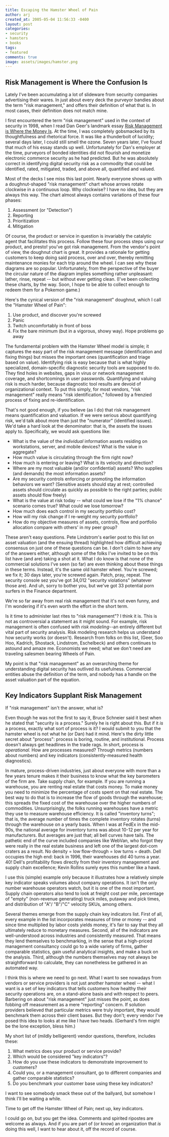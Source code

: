 ```yaml
---
title: Escaping the Hamster Wheel of Pain
author: arj
created_at: 2005-05-04 11:56:33 -0400
layout: post
categories: 
- security
- hamsters
- books
tags:
- featured
comments: true
image: assets/images/hamster.png
---
```


## Risk Management is Where the Confusion Is
Lately I've been accumulating a lot of slideware from security companies advertising their wares. In just about every deck the purveyor bandies about the term "risk management," and offers their definition of what that is. In most cases, their definition does not match mine.

I first encountered the term "risk management" used in the context of security in 1998, when I read Dan Geer's landmark essay [Risk Management is Where the Money Is](http://www.cs.ucsd.edu/users/goguen/courses/275f00/geer.html). At the time, I was completely gobsmacked by its thoughtfulness and rhetorical force. It was like a thunderbolt of lucidity; several days later, I could still smell the ozone. Seven years later, I've found that much of his essay stands up well. Unfortunately for Dan's employer at the time, purveyors of bonded identities did not flourish and monetize electronic commerce security as he had predicted. But he was absolutely correct in identifying digital security risk as a commodity that could be identified, rated, mitigated, traded, and above all, quantified and valued.

<!--more-->

Most of the decks I see miss this last point. Nearly everyone shows up with a doughnut-shaped "risk management" chart whose arrows rotate clockwise in a continuous loop. Why clockwise? I have no idea, but they are always this way. The chart almost always contains variations of these four phases:

1. Assessment (or "Detection")
2. Reporting
3. Prioritization
4. Mitigation

Of course, the product or service in question is invariably the catalytic agent that facilitates this process. Follow these four process steps using our product, and presto! you've got risk management. From the vendor's point of view, the doughnut chart is great. It provides a rationale for getting customers to keep doing said process, over and over, thereby remitting maintenance monies for each trip around the wheel. I can see why these diagrams are so popular. Unfortunately, from the perspective of the buyer the circular nature of the diagram implies something rather unpleasant: lather, rinse, repeat -- but without ever getting clean. (I've been collecting these charts, by the way. Soon, I hope to be able to collect enough to redeem them for a Pokemon game.)

Here's the cynical version of the "risk management" doughnut, which I call the "Hamster Wheel of Pain":

1. Use product, and discover you're screwed
2. Panic
3. Twitch uncomfortably in front of boss
4. Fix the bare minimum (but in a vigorous, showy way). Hope problems go away

The fundamental problem with the Hamster Wheel model is simple; it captures the easy part of the risk management message (identification and fixing things) but misses the important ones (quantification and triage based on value). Identifying risk is easy because that is what highly specialized, domain-specific diagnostic security tools are supposed to do. They find holes in websites, gaps in virus or network management coverage, and shortcomings in user passwords. Quantifying and valuing risk is much harder, because diagnostic tool results are devoid of organizational context. To put this simply, for most vendors, "risk management" really means "risk identification," followed by a frenzied process of fixing and re-identification.

That's not good enough, if you believe (as I do) that risk management means quantification and valuation. If we were serious about quantifying risk, we'd talk about more than just the "numerator" (identified issues). We'd take a hard look at the denominator: that is, the assets the issues apply to. Specifically, we would ask questions like:

* What is the value of the _individual_ information assets residing on workstations, server, and mobile devices? What is the value in aggregate?
* How much value is circulating through the firm right now?
* How much is entering or leaving? What is its velocity and direction?
* Where are my most valuable (and/or confidential) assets? Who supplies (and demands) the most information assets?
* Are my security controls enforcing or promoting the information behaviors we want? (Sensitive assets should stay at rest; controlled assets should circulate as quickly as possible to the right parties; public assets should flow freely)
* What is the value at risk today -- what could we lose if the "1% chance" scenario comes true? What could we lose tomorrow?
* How much does each control in my security portfolio cost?
* How will my risk change if I re-weight my security portfolio?
* How do my objective measures of assets, controls, flow and portfolio allocation compare with others' in my peer group?

These aren't easy questions. Pete Lindstrom's earlier post to this list on asset valuation (and the ensuing thread) highlighted how difficult achieving consensus on just one of these questions can be. I don't claim to have any of the answers either, although some of the folks I've invited to be on this list have (and are) taking a shot at it. What I do know is that none of the commercial solutions I've seen (so far) are even thinking about these things in these terms. Instead, it's the same old hamster wheel. You're screwed; we fix it; 30 days later, you're screwed again. Patch, pray, repeat. The security console sez you've got 34,012 "security violations" (whatever those are). And uh, sorry to bother you, but we've got 33 potential porn surfers in the Finance department.

We're so far away from real risk management that it's not even funny, and I'm wondering if it's even worth the effort in the short term.

Is it time to administer last rites to "risk management"?  I think it is.  This is not as controversial a statement as it might sound. For example, risk management is often confused with _risk modeling_--an entirely different but vital part of security analysis. Risk modeling research helps us understand how security works (or doesn't). Research from folks on this list, (Geer, Soo Hoo, Kadrich, Shostack, Lindstrom, Eschelbeck) and others continues to astound and amaze me. Economists we need; what we don't need are traveling salesmen bearing Wheels of Pain.

My point is that "risk management" as an overarching theme for understanding digital security has outlived its usefulness. Commercial entities abuse the definition of the term, and nobody has a handle on the asset valuation part of the equation.

## Key Indicators Supplant Risk Management
If "risk management" isn't the answer, what is?

Even though he was not the first to say it, Bruce Schneier said it best when he stated that "security is a process." Surely he is right about this. But if it _is_ a process, exactly what sort of process is it? I would submit to you that the hamster wheel is not what he (or Dan) had it mind. Here's the dirty little secret about "process": process is boring, routine, and institutional. Process doesn't always get headlines in the trade rags. In short, process is _operational._ How are processes measured? Through metrics (numbers about numbers) and key indicators (consistently-measured health diagnostics).

In mature, process-driven industries, just about everyone with more than a few years tenure makes it their business to know what the key barometers of the firm are. Take supply chain, for example. If you are running a warehouse, you are renting real estate that costs money. To make money you need to minimize the percentage of costs spent on that real estate. The best way to do that is to increase the flow of goods through the warehouse; this spreads the fixed cost of the warehouse over the higher numbers of commodities. Unsurprisingly, the folks running warehouses have a metric they use to measure warehouse efficiency. It is called "inventory turns"; that is, the average number of times the complete inventory rotates (turns)  through the warehouse on a yearly basis. When I was at FedEx in the mid-90s, the national average for inventory turns was about 10-12 per year for manufacturers. But averages are just that; all bell curves have tails. The pathetic end of the curve included companies like WebVan, who forgot they were really in the real estate business and left one of the largest dot-com craters as a result. No density = low flow-through = low turns = death. Dell occupies the high end: back in 1996, their warehouses did 40 turns a year. 40! Dell's profitability flows directly from their inventory management and supply chain excellence; Kevin Rollins surely eyes this number like a hawk.

I use this (simple) example only because it illustrates how a relatively simple key indicator speaks volumes about company operations. It isn't the only number warehouse operators watch, but it is one of the most important. Supply chain operators also tend to look at freight cost per mile, percentage of "empty" (non-revenue generating) truck miles, putaway and pick times, and distribution of "A"/ "B"/"C" velocity SKUs, among others.

Several themes emerge from the supply chain key indicators list. First of all, every example in the list incorporates measures of time or money -- and since time multiplied by labor costs yields money, it's fair to say that they all ultimately reduce to monetary measures. Second, all of the indicators are well-understood across industries and consistently measured. That means they lend themselves to benchmarking, in the sense that a high-priced management consultancy could go to a wide variety of firms, gather comparable statistics, gain useful analytical insights, and make a buck on the analysis. Third, although the numbers themselves may not always be straightforward to calculate, they can nonetheless be gathered in an automated way.

I think this is where we need to go next. What I want to see nowadays from vendors or service providers is not just another hamster wheel -- what I want is a set of key indicators that tells customers how healthy their security operations are, on a stand-alone basis and with respect to peers. Barbering on about "risk management" just misses the point, as does fobbing off measurement as a mere "reporting" concern. If solution providers believed that particular metrics were truly important, they would benchmark them across their client bases. But they don't; every vendor I've posed this idea to looks at me like I have two heads. (Gerhard's firm might be the lone exception, bless him.)

My short list of (mildly belligerent) vendor questions, therefore, includes these:

1. What metrics does your product or service provide?
2. Which would be considered "key indicators"?
3. How do you use these indicators to demonstrate improvement to customers?
4. Could you, or a management consultant, go to different companies and gather comparable statistics?
5. Do you benchmark your customer base using these key indicators?

I want to see somebody smack these out of the ballyard, but somehow I think I'll be waiting a while.

Time to get off the Hamster Wheel of Pain; next up, key indicators.

I could go on, but you get the idea. Comments and spirited ripostes are welcome as always. And if you are part of (or know) an organization that *is* doing this well, I want to hear about it, off the record of course.
